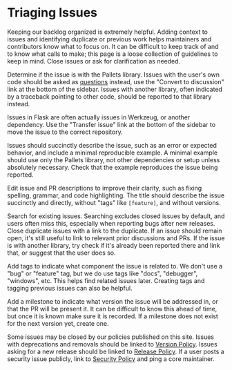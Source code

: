 # Triaging Issues

Keeping our backlog organized is extremely helpful. Adding context to issues and
identifying duplicate or previous work helps maintainers and contributors know
what to focus on. It can be difficult to keep track of and to know what calls to
make; this page is a loose collection of guidelines to keep in mind. Close
issues or ask for clarification as needed.

Determine if the issue is with the Pallets library. Issues with the user's own
code should be asked as [questions][] instead, use the "Convert to
discussion" link at the bottom of the sidebar. Issues with another library,
often indicated by a traceback pointing to other code, should be reported to
that library instead.

[questions]: questions.md

Issues in Flask are often actually issues in Werkzeug, or another dependency.
Use the "Transfer issue" link at the bottom of the sidebar to move the issue to
the correct repository.

Issues should succinctly describe the issue, such as an error or expected
behavior, and include a minimal reproducible example. A minimal example should
use only the Pallets library, not other dependencies or setup unless absolutely
necessary. Check that the example reproduces the issue being reported.

Edit issue and PR descriptions to improve their clarity, such as fixing
spelling, grammar, and code highlighting. The title should describe the issue
succinctly and directly, without "tags" like `[feature]`, and without versions.

Search for existing issues. Searching excludes closed issues by default, and
users often miss this, especially when reporting bugs after new releases. Close
duplicate issues with a link to the duplicate. If an issue should remain open,
it's still useful to link to relevant prior discussions and PRs. If the issue
is with another library, try check if it's already been reported there and link
that, or suggest that the user does so.

Add tags to indicate what component the issue is related to. We don't use a
"bug" or "feature" tag, but we do use tags like "docs", "debugger", "windows",
etc. This helps find related issues later. Creating tags and tagging previous
issues can also be helpful.

Add a milestone to indicate what version the issue will be addressed in, or that
the PR will be present it. It can be difficult to know this ahead of time, but
once it is known make sure it is recorded. If a milestone does not exist for the
next version yet, create one.

Some issues may be closed by our policies published on this site. Issues with
deprecations and removals should be linked to [Version Policy][]. Issues asking
for a new release should be linked to [Release Policy][]. If a user posts a
security issue publicly, link to [Security Policy][] and ping a core maintainer.

[Version Policy]: ../versions.md
[Release Policy]: ../releases.md
[Security Policy]: ../security.md
